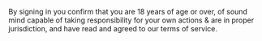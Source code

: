 By signing in you confirm that you are 18 years of age or over, of sound mind capable of taking responsibility for your own actions & are in proper jurisdiction, and have read and agreed to our terms of service.
